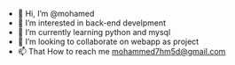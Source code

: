 - 👋 Hi, I’m @mohamed
- 👀 I’m interested in back-end develpment
- 🌱 I’m currently learning python and mysql
- 💞️ I’m looking to collaborate on webapp as project
- 📫 That How to reach me mohammed7hm5d@gmail.com  

<!---
mhmd733/mhmd733 is a ✨ special ✨ repository because its `README.md` (this file) appears on your GitHub profile.
You can click the Preview link to take a look at your changes.
--->
